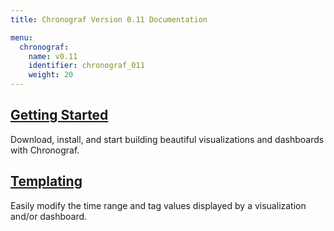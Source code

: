 ```yaml
---
title: Chronograf Version 0.11 Documentation

menu:
  chronograf:
    name: v0.11
    identifier: chronograf_011
    weight: 20
---
```


## [Getting Started](/chronograf/v0.11/introduction/getting_started/)
Download, install, and start building beautiful visualizations and dashboards with Chronograf.

## [Templating](/chronograf/v0.11/introduction/templating/)
Easily modify the time range and tag values displayed by a visualization and/or dashboard.
